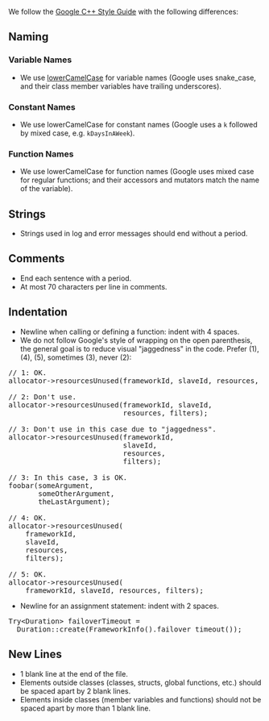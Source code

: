 We follow the [Google C++ Style Guide](http://google-styleguide.googlecode.com/svn/trunk/cppguide.xml) with the following differences:

## Naming

### Variable Names
- We use [lowerCamelCase](http://en.wikipedia.org/wiki/CamelCase#Variations_and_synonyms) for variable names (Google uses snake_case, and their class member variables have trailing underscores).

### Constant Names
- We use lowerCamelCase for constant names (Google uses a `k` followed by mixed case, e.g. `kDaysInAWeek`).

### Function Names
- We use lowerCamelCase for function names (Google uses mixed case for regular functions; and their accessors and mutators match the name of the variable).

## Strings
- Strings used in log and error messages should end without a period.

## Comments
- End each sentence with a period.
- At most 70 characters per line in comments.

## Indentation
- Newline when calling or defining a function: indent with 4 spaces.
- We do not follow Google's style of wrapping on the open parenthesis, the general goal is to reduce visual "jaggedness" in the code. Prefer (1), (4), (5), sometimes (3), never (2):

<pre>
// 1: OK.
allocator->resourcesUnused(frameworkId, slaveId, resources, filters);

// 2: Don't use.
allocator->resourcesUnused(frameworkId, slaveId,
                           resources, filters);

// 3: Don't use in this case due to "jaggedness".
allocator->resourcesUnused(frameworkId,
                           slaveId,
                           resources,
                           filters);

// 3: In this case, 3 is OK.
foobar(someArgument,
       someOtherArgument,
       theLastArgument);

// 4: OK.
allocator->resourcesUnused(
    frameworkId,
    slaveId,
    resources,
    filters);

// 5: OK.
allocator->resourcesUnused(
    frameworkId, slaveId, resources, filters);
</pre>

- Newline for an assignment statement: indent with 2 spaces.

<pre>
Try&lt;Duration&gt; failoverTimeout =
  Duration::create(FrameworkInfo().failover_timeout());
</pre>

## New Lines
- 1 blank line at the end of the file.
- Elements outside classes (classes, structs, global functions, etc.) should be spaced apart by 2 blank lines.
- Elements inside classes (member variables and functions) should not be spaced apart by more than 1 blank line.
